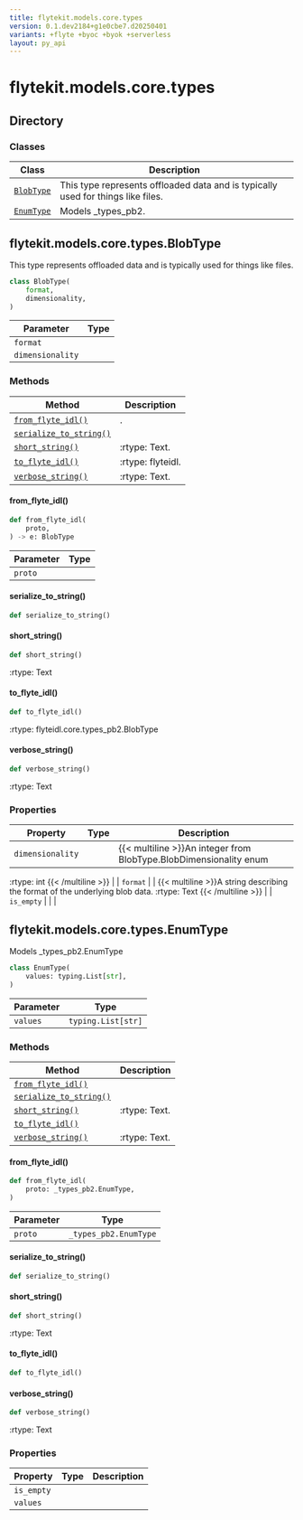```yaml
---
title: flytekit.models.core.types
version: 0.1.dev2184+g1e0cbe7.d20250401
variants: +flyte +byoc +byok +serverless
layout: py_api
---
```


# flytekit.models.core.types

## Directory

### Classes

| Class | Description |
|-|-|
| [`BlobType`](.././flytekit.models.core.types#flytekitmodelscoretypesblobtype) | This type represents offloaded data and is typically used for things like files. |
| [`EnumType`](.././flytekit.models.core.types#flytekitmodelscoretypesenumtype) | Models _types_pb2. |

## flytekit.models.core.types.BlobType

This type represents offloaded data and is typically used for things like files.


```python
class BlobType(
    format,
    dimensionality,
)
```
| Parameter | Type |
|-|-|
| `format` |  |
| `dimensionality` |  |

### Methods

| Method | Description |
|-|-|
| [`from_flyte_idl()`](#from_flyte_idl) | . |
| [`serialize_to_string()`](#serialize_to_string) |  |
| [`short_string()`](#short_string) | :rtype: Text. |
| [`to_flyte_idl()`](#to_flyte_idl) | :rtype: flyteidl. |
| [`verbose_string()`](#verbose_string) | :rtype: Text. |


#### from_flyte_idl()

```python
def from_flyte_idl(
    proto,
) -> e: BlobType
```
| Parameter | Type |
|-|-|
| `proto` |  |

#### serialize_to_string()

```python
def serialize_to_string()
```
#### short_string()

```python
def short_string()
```
:rtype: Text


#### to_flyte_idl()

```python
def to_flyte_idl()
```
:rtype: flyteidl.core.types_pb2.BlobType


#### verbose_string()

```python
def verbose_string()
```
:rtype: Text


### Properties

| Property | Type | Description |
|-|-|-|
| `dimensionality` |  | {{< multiline >}}An integer from BlobType.BlobDimensionality enum
:rtype: int
{{< /multiline >}} |
| `format` |  | {{< multiline >}}A string describing the format of the underlying blob data.
:rtype: Text
{{< /multiline >}} |
| `is_empty` |  |  |

## flytekit.models.core.types.EnumType

Models _types_pb2.EnumType


```python
class EnumType(
    values: typing.List[str],
)
```
| Parameter | Type |
|-|-|
| `values` | `typing.List[str]` |

### Methods

| Method | Description |
|-|-|
| [`from_flyte_idl()`](#from_flyte_idl) |  |
| [`serialize_to_string()`](#serialize_to_string) |  |
| [`short_string()`](#short_string) | :rtype: Text. |
| [`to_flyte_idl()`](#to_flyte_idl) |  |
| [`verbose_string()`](#verbose_string) | :rtype: Text. |


#### from_flyte_idl()

```python
def from_flyte_idl(
    proto: _types_pb2.EnumType,
)
```
| Parameter | Type |
|-|-|
| `proto` | `_types_pb2.EnumType` |

#### serialize_to_string()

```python
def serialize_to_string()
```
#### short_string()

```python
def short_string()
```
:rtype: Text


#### to_flyte_idl()

```python
def to_flyte_idl()
```
#### verbose_string()

```python
def verbose_string()
```
:rtype: Text


### Properties

| Property | Type | Description |
|-|-|-|
| `is_empty` |  |  |
| `values` |  |  |

